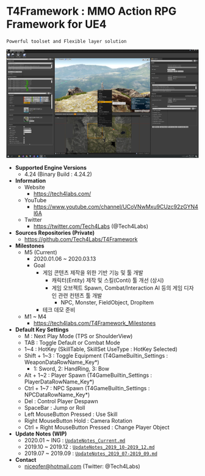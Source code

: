 # T4Framework : MMO Action RPG Framework for UE4
``` 
Powerful toolset and Flexible layer solution
``` 
![T4Framework](./T4Framework_Title.png)
- **Supported Engine Versions**
  - 4.24 (Binary Build : 4.24.2)
- **Information**
  - Website
    - <https://tech4labs.com/>
  - YouTube
    - <https://www.youtube.com/channel/UCoVNwMxu9CUzc92zGYN4l6A>
  - Twitter
    - <https://twitter.com/Tech4Labs> (@Tech4Labs)
- **Sources Repositories (Private)**
  - <https://github.com/Tech4Labs/T4Framework>
- **Milestones**
  - M5 (Current)
    - 2020.01.06 ~ 2020.03.13
    - Goal
      - 게임 콘텐츠 제작을 위한 기반 기능 및 툴 개발
        - 캐릭터(Entity) 제작 및 스킬(Conti) 툴 개선 (상시)
        - 게임 오브젝트 Spawn, Combat/Interaction AI 등의 게임 디자인 관련 컨텐츠 툴 개발
          - NPC, Monster, FieldObject, DropItem
      - 테크 데모 준비
  - M1 ~ M4
    - <https://tech4labs.com/T4Framework_Milestones>
- **Default Key Settings**
  - M : Next Play Mode (TPS or ShoulderView)
  - TAB : Toggle Default or Combat Mode
  - 1~4 : HotKey (SkillTable, SkillSet UseType : HotKey Selected)
  - Shift + 1~3 : Toggle Equipment (T4GameBuiltin_Settings : WeaponDataRowName_Key*)
    - 1: Sword, 2: HandRing, 3: Bow
  - Alt + 1~2 : Player Spawn (T4GameBuiltin_Settings : PlayerDataRowName_Key*)
  - Ctrl + 1~7 : NPC Spawn (T4GameBuiltin_Settings : NPCDataRowName_Key*)
  - Del : Control Player Despawn
  - SpaceBar : Jump or Roll
  - Left MouseButton Pressed : Use Skill
  - Right MouseButton Hold : Camera Rotation
  - Ctrl + Right MouseButton Pressed : Change Player Object
- **Update Notes (WIP)**
  - 2020.01 ~ ING : [`UpdateNotes_Current.md`](./UpdateNotes_Current.md)
  - 2019.10 ~ 2019.12 : [`UpdateNotes_2019_10-2019_12.md`](./UpdateNotes_2019_10-2019_12.md)
  - 2019.07 ~ 2019.09 : [`UpdateNotes_2019_07-2019_09.md`](./UpdateNotes_2019_07-2019_09.md)
- **Contact**
  - <niceofer@hotmail.com> (Twitter: @Tech4Labs)